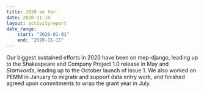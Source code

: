 ```yaml
---
title: 2020 so far
date: 2020-11-10
layout: activityreport
date_range:
    start: "2020-01-01"
    end: "2020-11-15"
---
```


Our biggest sustained efforts in 2020 have been on mep-django, leading up to the Shakespeare and Company Project 1.0 release in May and _Startwords_, leading up to the October launch of issue 1. We also worked on PEMM in January to migrate and support data entry work, and finished agreed upon commitments to wrap the grant year in July.